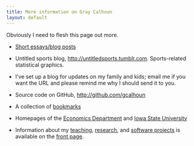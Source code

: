 ```yaml
---
title: More information on Gray Calhoun
layout: default
---
```


Obviously I need to flesh this page out more.

* [Short essays/blog posts](/essays/)

* Untitled sports blog,
  <http://untitledsports.tumblr.com>. Sports-related statistical
  graphics.

* I've set up a blog for updates on my family and kids; email me if
  you want the URL and please remind me why I should send it to you.

* Source code on GitHub, <http://github.com/gcalhoun>

* A collection of [bookmarks](/links/)

* Homepages of the [Economics Department](http://www.econ.iastate.edu)
  and [Iowa State University](http://www.iastate.edu)

* Information about my [teaching](/index.html#Teaching),
  [research](/index.html#Research), and [software
  projects](/index.html#Software) is available on the [front page](/#index.html).